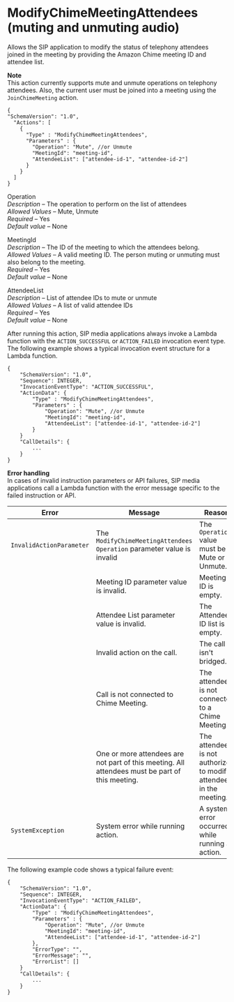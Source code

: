 # ModifyChimeMeetingAttendees \(muting and unmuting audio\)<a name="mute-unmute"></a>

Allows the SIP application to modify the status of telephony attendees joined in the meeting by providing the Amazon Chime meeting ID and attendee list\.

**Note**  
This action currently supports mute and unmute operations on telephony attendees\. Also, the current user must be joined into a meeting using the `JoinChimeMeeting` action\.

```
{
"SchemaVersion": "1.0",
  "Actions": [
    {
      "Type" : "ModifyChimeMeetingAttendees",
      "Parameters" : {
        "Operation": "Mute", //or Unmute
        "MeetingId": "meeting-id",
        "AttendeeList": ["attendee-id-1", "attendee-id-2"]
      }
    }
  ]
}
```

Operation  
*Description* – The operation to perform on the list of attendees  
*Allowed Values* – Mute, Unmute  
*Required* – Yes  
*Default value* – None

MeetingId  
*Description* – The ID of the meeting to which the attendees belong\.  
*Allowed Values* – A valid meeting ID\. The person muting or unmuting must also belong to the meeting\.  
*Required* – Yes  
*Default value* – None

AttendeeList  
*Description* – List of attendee IDs to mute or unmute  
*Allowed Values* – A list of valid attendee IDs  
*Required* – Yes  
*Default value* – None

After running this action, SIP media applications always invoke a Lambda function with the `ACTION_SUCCESSFUL` or `ACTION_FAILED` invocation event type\. The following example shows a typical invocation event structure for a Lambda function\.

```
{
    "SchemaVersion": "1.0",
    "Sequence": INTEGER,
    "InvocationEventType": "ACTION_SUCCESSFUL",
    "ActionData": {
        "Type" : "ModifyChimeMeetingAttendees",
        "Parameters" : {
            "Operation": "Mute", //or Unmute
            "MeetingId": "meeting-id",
            "AttendeeList": ["attendee-id-1", "attendee-id-2"]
        }
    }
    "CallDetails": {
        ...
    }
}
```

**Error handling**  
In cases of invalid instruction parameters or API failures, SIP media applications call a Lambda function with the error message specific to the failed instruction or API\.


| Error | Message | Reason | 
| --- | --- | --- | 
| `InvalidActionParameter` | The `ModifyChimeMeetingAttendees Operation` parameter value is invalid | The `Operation` value must be Mute or Unmute\. | 
|   | Meeting ID parameter value is invalid\. | Meeting ID is empty\. | 
|   | Attendee List parameter value is invalid\. | The Attendee ID list is empty\. | 
|   | Invalid action on the call\. | The call isn't bridged\. | 
|   | Call is not connected to Chime Meeting\. | The attendee is not connected to a Chime Meeting\. | 
|   | One or more attendees are not part of this meeting\. All attendees must be part of this meeting\. | The attendee is not authorized to modify attendees in the meeting\. | 
| `SystemException` | System error while running action\. | A system error occurred while running an action\. | 

The following example code shows a typical failure event:

```
{
    "SchemaVersion": "1.0",
    "Sequence": INTEGER,
    "InvocationEventType": "ACTION_FAILED",
    "ActionData": {
        "Type" : "ModifyChimeMeetingAttendees",
        "Parameters" : {
            "Operation": "Mute", //or Unmute
            "MeetingId": "meeting-id",
            "AttendeeList": ["attendee-id-1", "attendee-id-2"]
        },
        "ErrorType": "",
        "ErrorMessage": "",
        "ErrorList": []
    }
    "CallDetails": {
        ...
    }
}
```